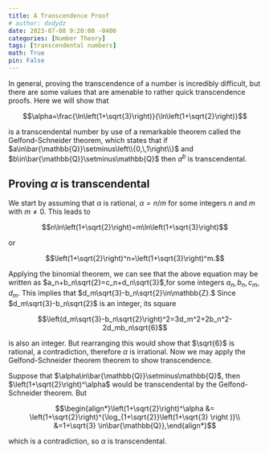 ```yaml
---
title: A Transcendence Proof
# author: dxdydz
date: 2023-07-08 9:20:00 -0400
categories: [Number Theory]
tags: [transcendental numbers]
math: True
pin: False
---
```


In general, proving the transcendence of a number is incredibly difficult, but there are some values that are amenable to rather quick transcendence proofs. Here we will show that

$$\alpha=\frac{\ln\left(1+\sqrt{3}\right)}{\ln\left(1+\sqrt{2}\right)}$$

is a transcendental number by use of a remarkable theorem called the Gelfond-Schneider theorem, which states that if  $a\in\bar{\mathbb{Q}}\setminus\left\\{0,\,1\right\\}$ and $b\in\bar{\mathbb{Q}}\setminus\mathbb{Q}$ then $a^b$ is transcendental.

## Proving $\alpha$ is transcendental

We start by assuming that $\alpha$ is rational, $\alpha=n/m$ for some integers $n$ and $m$ with $m\neq0$. This leads to

$$n\ln\left(1+\sqrt{2}\right)=m\ln\left(1+\sqrt{3}\right)$$

or

$$\left(1+\sqrt{2}\right)^n=\left(1+\sqrt{3}\right)^m.$$

Applying the binomial theorem, we can see that the above equation may be written as $a_n+b_n\sqrt{2}=c_n+d_n\sqrt{3}$,for some integers $a_n,\,b_n,\,c_m,\,d_m$. This implies that $d_m\sqrt{3}-b_n\sqrt{2}\in\mathbb{Z}.$ Since $d_m\sqrt{3}-b_n\sqrt{2}$ is an integer, its square

$$\left(d_m\sqrt{3}-b_n\sqrt{2}\right)^2=3d_m^2+2b_n^2-2d_mb_n\sqrt{6}$$

is also an integer. But rearranging this would show that $\sqrt{6}$ is rational, a contradiction, therefore $\alpha$ is irrational. Now we may apply the Gelfond-Schneider theorem theorem to show transcendence.

Suppose that $\alpha\in\bar{\mathbb{Q}}\setminus\mathbb{Q}$, then $\left(1+\sqrt{2}\right)^\alpha$ would be transcendental by the Gelfond-Schneider theorem. But

$$\begin{align*}\left(1+\sqrt{2}\right)^\alpha &= \left(1+\sqrt{2}\right)^{\log_{1+\sqrt{2}}\left(1+\sqrt{3} \right )}\\  &=1+\sqrt{3} \in\bar{\mathbb{Q}},\end{align*}$$

which is a contradiction, so $\alpha$ is transcendental.